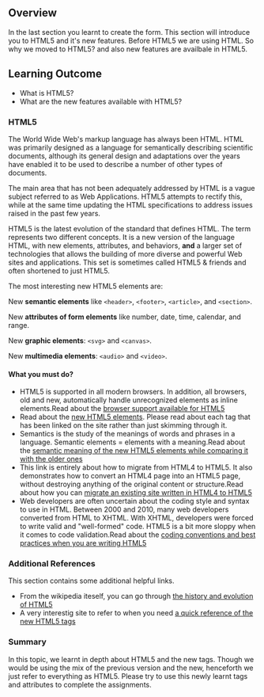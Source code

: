 
## Overview

In the last section you learnt to create the form. This section will introduce you to HTML5 and it's new features. Before HTML5 we are using HTML. So why we moved to HTML5? and also new features are availbale in HTML5.
## Learning Outcome

- What is HTML5?
- What are the new features available with HTML5?

### HTML5


The World Wide Web's markup language has always been HTML. HTML was primarily designed as a language for semantically describing scientific documents, although its general design and adaptations over the years have enabled it to be used to describe a number of other types of documents.

The main area that has not been adequately addressed by HTML is a vague subject referred to as Web Applications. HTML5 attempts to rectify this, while at the same time updating the HTML specifications to address issues raised in the past few years.

HTML5 is the latest evolution of the standard that defines HTML. The term represents two different concepts. It is a new version of the language HTML, with new elements, attributes, and behaviors, **and** a larger set of technologies that allows the building of more diverse and powerful Web sites and applications. This set is sometimes called HTML5 & friends and often shortened to just HTML5.

The most interesting new HTML5 elements are:

New  **semantic elements**  like  `<header>`,  `<footer>`,  `<article>`, and  `<section>`.

New  **attributes of form elements**  like number, date, time, calendar, and range.

New  **graphic elements**:  `<svg>`  and  `<canvas>`.

New  **multimedia elements**:  `<audio>`  and  `<video>`.

#### What you must do?

- HTML5 is supported in all modern browsers. In addition, all browsers, old and new, automatically handle unrecognized elements as inline elements.Read about the [browser support available for HTML5](https://www.w3schools.com/html/html5_browsers.asp)
- Read about the [new HTML5 elements](https://www.w3schools.com/html/html5_new_elements.asp). Please read about each tag that has been linked on the site rather than just skimming through it.
- Semantics is the study of the meanings of words and phrases in a language. Semantic elements = elements with a meaning.Read about the [semantic meaning of the new HTML5 elements while comparing it with the older ones](https://www.w3schools.com/html/html5_semantic_elements.asp)
- This link is entirely about how to migrate from HTML4 to HTML5.
It also demonstrates how to convert an HTML4 page into an HTML5 page, without destroying anything of the original content or structure.Read about how you can [migrate an existing site written in HTML4 to HTML5](https://www.w3schools.com/html/html5_migration.asp)
- Web developers are often uncertain about the coding style and syntax to use in HTML. Between 2000 and 2010, many web developers converted from HTML to XHTML. With XHTML, developers were forced to write valid and "well-formed" code. HTML5 is a bit more sloppy when it comes to code validation.Read about the [coding conventions and best practices when you are writing HTML5](https://www.w3schools.com/html/html5_syntax.asp)

### Additional References

This section contains some additional helpful links.
- From the wikipedia iteself, you can go through [the history and evolution of HTML5](https://en.wikipedia.org/wiki/HTML5)
- A very interestig site to refer to when you need [a quick reference of the new HTML5 tags](http://html5doctor.com/)

### Summary

In this topic, we learnt in depth about HTML5 and the new tags. Though we would be using the mix of the previous version and the new, henceforth we just refer to everything as HTML5. Please try to use this newly learnt tags and attributes to complete the assignments.

